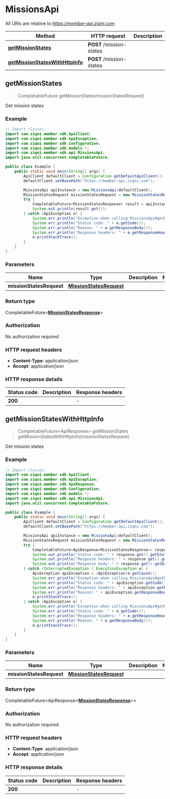 # MissionsApi

All URIs are relative to *https://member-api.ziqni.com*

Method | HTTP request | Description
------------- | ------------- | -------------
[**getMissionStates**](MissionsApi.md#getMissionStates) | **POST** /mission-states | 
[**getMissionStatesWithHttpInfo**](MissionsApi.md#getMissionStatesWithHttpInfo) | **POST** /mission-states | 



## getMissionStates

> CompletableFuture<MissionStatesResponse> getMissionStates(missionStatesRequest)



Get mission states

### Example

```java
// Import classes:
import com.ziqni.member.sdk.ApiClient;
import com.ziqni.member.sdk.ApiException;
import com.ziqni.member.sdk.Configuration;
import com.ziqni.member.sdk.models.*;
import com.ziqni.member.sdk.api.MissionsApi;
import java.util.concurrent.CompletableFuture;

public class Example {
    public static void main(String[] args) {
        ApiClient defaultClient = Configuration.getDefaultApiClient();
        defaultClient.setBasePath("https://member-api.ziqni.com");

        MissionsApi apiInstance = new MissionsApi(defaultClient);
        MissionStatesRequest missionStatesRequest = new MissionStatesRequest(); // MissionStatesRequest | 
        try {
            CompletableFuture<MissionStatesResponse> result = apiInstance.getMissionStates(missionStatesRequest);
            System.out.println(result.get());
        } catch (ApiException e) {
            System.err.println("Exception when calling MissionsApi#getMissionStates");
            System.err.println("Status code: " + e.getCode());
            System.err.println("Reason: " + e.getResponseBody());
            System.err.println("Response headers: " + e.getResponseHeaders());
            e.printStackTrace();
        }
    }
}
```

### Parameters


Name | Type | Description  | Notes
------------- | ------------- | ------------- | -------------
 **missionStatesRequest** | [**MissionStatesRequest**](MissionStatesRequest.md)|  |

### Return type

CompletableFuture<[**MissionStatesResponse**](MissionStatesResponse.md)>


### Authorization

No authorization required

### HTTP request headers

- **Content-Type**: application/json
- **Accept**: application/json

### HTTP response details
| Status code | Description | Response headers |
|-------------|-------------|------------------|
| **200** |  |  -  |

## getMissionStatesWithHttpInfo

> CompletableFuture<ApiResponse<MissionStatesResponse>> getMissionStates getMissionStatesWithHttpInfo(missionStatesRequest)



Get mission states

### Example

```java
// Import classes:
import com.ziqni.member.sdk.ApiClient;
import com.ziqni.member.sdk.ApiException;
import com.ziqni.member.sdk.ApiResponse;
import com.ziqni.member.sdk.Configuration;
import com.ziqni.member.sdk.models.*;
import com.ziqni.member.sdk.api.MissionsApi;
import java.util.concurrent.CompletableFuture;

public class Example {
    public static void main(String[] args) {
        ApiClient defaultClient = Configuration.getDefaultApiClient();
        defaultClient.setBasePath("https://member-api.ziqni.com");

        MissionsApi apiInstance = new MissionsApi(defaultClient);
        MissionStatesRequest missionStatesRequest = new MissionStatesRequest(); // MissionStatesRequest | 
        try {
            CompletableFuture<ApiResponse<MissionStatesResponse>> response = apiInstance.getMissionStatesWithHttpInfo(missionStatesRequest);
            System.out.println("Status code: " + response.get().getStatusCode());
            System.out.println("Response headers: " + response.get().getHeaders());
            System.out.println("Response body: " + response.get().getData());
        } catch (InterruptedException | ExecutionException e) {
            ApiException apiException = (ApiException)e.getCause();
            System.err.println("Exception when calling MissionsApi#getMissionStates");
            System.err.println("Status code: " + apiException.getCode());
            System.err.println("Response headers: " + apiException.getResponseHeaders());
            System.err.println("Reason: " + apiException.getResponseBody());
            e.printStackTrace();
        } catch (ApiException e) {
            System.err.println("Exception when calling MissionsApi#getMissionStates");
            System.err.println("Status code: " + e.getCode());
            System.err.println("Response headers: " + e.getResponseHeaders());
            System.err.println("Reason: " + e.getResponseBody());
            e.printStackTrace();
        }
    }
}
```

### Parameters


Name | Type | Description  | Notes
------------- | ------------- | ------------- | -------------
 **missionStatesRequest** | [**MissionStatesRequest**](MissionStatesRequest.md)|  |

### Return type

CompletableFuture<ApiResponse<[**MissionStatesResponse**](MissionStatesResponse.md)>>


### Authorization

No authorization required

### HTTP request headers

- **Content-Type**: application/json
- **Accept**: application/json

### HTTP response details
| Status code | Description | Response headers |
|-------------|-------------|------------------|
| **200** |  |  -  |

